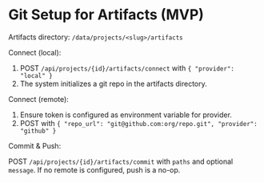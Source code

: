 # Git Setup for Artifacts (MVP)

Artifacts directory: `/data/projects/<slug>/artifacts`

Connect (local):

1. POST `/api/projects/{id}/artifacts/connect` with `{ "provider": "local" }`
2. The system initializes a git repo in the artifacts directory.

Connect (remote):

1. Ensure token is configured as environment variable for provider.
2. POST with `{ "repo_url": "git@github.com:org/repo.git", "provider": "github" }`

Commit & Push:

POST `/api/projects/{id}/artifacts/commit` with `paths` and optional `message`.
If no remote is configured, push is a no-op.


